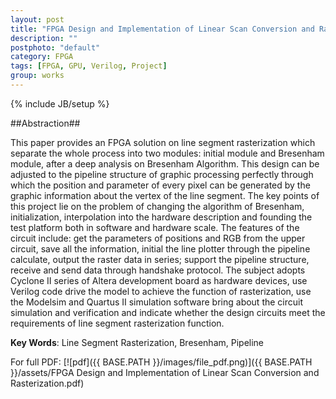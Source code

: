 ```yaml
---
layout: post
title: "FPGA Design and Implementation of Linear Scan Conversion and Rasterization"
description: ""
postphoto: "default"
category: FPGA
tags: [FPGA, GPU, Verilog, Project]
group: works
---
```

{% include JB/setup %}

##Abstraction##

This paper provides an FPGA solution on line segment rasterization which separate the whole process into two modules: initial module and Bresenham module, after a deep analysis on Bresenham Algorithm. This design can be adjusted to the pipeline structure of graphic processing perfectly through which the position and parameter of every pixel can be generated by the graphic information about the vertex of the line segment. The key points of this project lie on the problem of changing the algorithm of Bresenham, initialization, interpolation into the hardware description and founding the test platform both in software and hardware scale. The features of the circuit include: get the parameters of positions and RGB from the upper circuit, save all the information, initial the line plotter through the pipeline calculate, output the raster data in series; support the pipeline structure, receive and send data through handshake protocol. The subject adopts Cyclone II series of Altera development board as hardware devices, use Verilog code drive the model to achieve the function of rasterization, use the Modelsim and Quartus II simulation software bring about the circuit simulation and verification and indicate whether the design circuits meet the requirements of line segment rasterization function.

**Key Words**: Line Segment Rasterization, Bresenham, Pipeline

For full PDF: [![pdf]({{ BASE.PATH }}/images/file_pdf.png)]({{ BASE.PATH }}/assets/FPGA Design and Implementation of Linear Scan Conversion and Rasterization.pdf) 